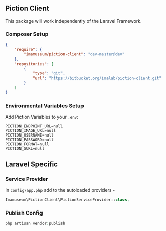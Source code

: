 ## Piction Client

This package will work independently of the Laravel Framework.

### Composer Setup
```json
{
    "require": {
        "imamuseum/piction-client": "dev-master@dev"
    },
    "repositories": [
        {
            "type": "git",
            "url": "https://bitbucket.org/imalab/piction-client.git"
        }
    ]
}
```

### Environmental Variables Setup
Add Piction Variables to your `.env`:
```
PICTION_ENDPOINT_URL=null
PICTION_IMAGE_URL=null
PICTION_USERNAME=null
PICTION_PASSWORD=null
PICTION_FORMAT=null
PICTION_SURL=null
```

## Laravel Specific

### Service Provider
In `config\app.php` add to the autoloaded providers -
```php
Imamuseum\PictionClient\PictionServiceProvider::class,
```
### Publish Config
```php
php artisan vendor:publish
```